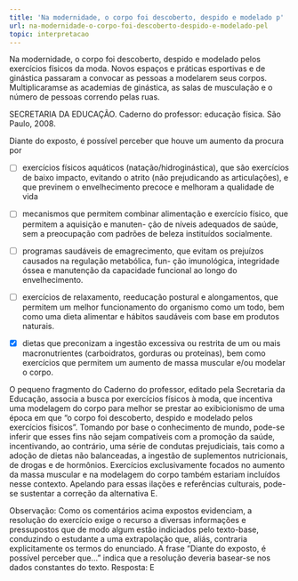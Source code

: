 ```yaml
---
title: 'Na modernidade, o corpo foi descoberto, despido e modelado p'
url: na-modernidade-o-corpo-foi-descoberto-despido-e-modelado-pel
topic: interpretacao
---
```



Na modernidade, o corpo foi descoberto, despido e modelado pelos exercícios físicos da moda. Novos espaços e práticas esportivas e de ginástica passaram a convocar as pessoas a modelarem seus corpos. Multiplicaramse as academias de ginástica, as salas de musculação e o número de pessoas correndo pelas ruas.

SECRETARIA DA EDUCAÇÃO. Caderno do professor: educação física. São Paulo, 2008.

Diante do exposto, é possível perceber que houve um aumento da procura por



- [ ] exercícios físicos aquáticos (natação/hidroginástica), que são exercícios de baixo impacto, evitando o atrito (não prejudicando as articulações), e que previnem o envelhecimento precoce e melhoram a qualidade de vida
- [ ] mecanismos que permitem combinar alimentação e exercício físico, que permitem a aquisição e manuten- ção de níveis adequados de saúde, sem a preocupação com padrões de beleza instituídos socialmente.
- [ ] programas saudáveis de emagrecimento, que evitam os prejuízos causados na regulação metabólica, fun- ção imunológica, integridade óssea e manutenção da capacidade funcional ao longo do envelhecimento.
- [ ] exercícios de relaxamento, reeducação postural e alongamentos, que permitem um melhor funcionamento do organismo como um todo, bem como uma dieta alimentar e hábitos saudáveis com base em produtos naturais.
- [x] dietas que preconizam a ingestão excessiva ou restrita de um ou mais macronutrientes (carboidratos, gorduras ou proteínas), bem como exercícios que permitem um aumento de massa muscular e/ou modelar o corpo.


O pequeno fragmento do Caderno do professor, editado pela Secretaria da Educação, associa a busca por exercícios físicos à moda, que incentiva uma modelagem do corpo para melhor se prestar ao exibicionismo de uma época em que “o corpo foi descoberto, despido e modelado pelos exercícios físicos”. Tomando por base o conhecimento de mundo, pode-se inferir que esses fins não sejam compatíveis com a promoção da saúde, incentivando, ao contrário, uma série de condutas prejudiciais, tais como a adoção de dietas não balanceadas, a ingestão de suplementos nutricionais, de drogas e de hormônios. Exercícios exclusivamente focados no aumento da massa muscular e na modelagem do corpo também estariam incluídos nesse contexto. Apelando para essas ilações e referências culturais, pode-se sustentar a correção da alternativa E.

Observação: Como os comentários acima expostos evidenciam, a resolução do exercício exige o recurso a diversas informações e pressupostos que de modo algum estão indiciados pelo texto-base, conduzindo o estudante a uma extrapolação que, aliás, contraria explicitamente os termos do enunciado. A frase “Diante do exposto, é possível perceber que...” indica que a resolução deveria basear-se nos dados constantes do texto. Resposta: E

